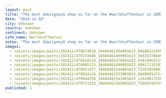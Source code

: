 ```yaml
---
layout: post
title: "The most âdesigneyâ shop so far on the #worldcoffeetour in CDMX - super cool space and first time Iâve seen a slayer single group head in the wild. Espresso was perfection."
date: "2024-12-18"
city: Unknown
country: Unknown
continent: Unknown
cafe_name: Worldcoffeetour
notes: "The most âdesigneyâ shop so far on the #worldcoffeetour in CDMX - super cool space and first time Iâve seen a slayer single group head in the wild. Espresso was perfection."
images:
  - /assets/images/posts/202412/470674818_18484461454001623_8468832195661570305_n_18215880058291038.jpg
  - /assets/images/posts/202412/470733846_18484461469001623_3683537004690073227_n_17962497302833385.jpg
  - /assets/images/posts/202412/470428129_18484461478001623_4101996372923537881_n_18008666921505753.jpg
  - /assets/images/posts/202412/470485115_18484461499001623_999271151931822934_n_17877385458217144.jpg
  - /assets/images/posts/202412/470911977_18484461544001623_7239782090769730233_n_17912436489045048.jpg
  - /assets/images/posts/202412/470834124_18484461553001623_684069147149352089_n_18030741674603368.jpg
  - /assets/images/posts/202412/470944358_18484461541001623_124298175509098781_n_18035461238110389.jpg
  - /assets/images/posts/202412/470721353_18484461565001623_7196974433982507273_n_18129943099389097.jpg
published: 1
---
```

